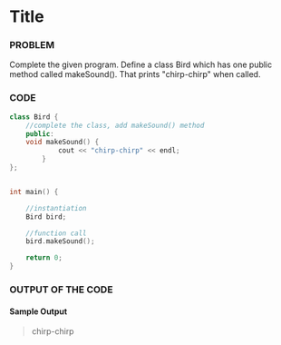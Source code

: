 # Title

### PROBLEM

Complete the given program. Define a class Bird which has one public method called makeSound(). That prints "chirp-chirp" when called.

### CODE

```cpp
class Bird {
    //complete the class, add makeSound() method
    public:
    void makeSound() {
    		cout << "chirp-chirp" << endl;
		}
};


int main() {

    //instantiation
    Bird bird;

    //function call
    bird.makeSound();

    return 0;
}
```

### OUTPUT OF THE CODE

#### Sample Output

> chirp-chirp
